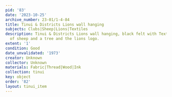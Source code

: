 ```yaml
---
pid: '83'
date: '2023-10-25'
archive_number: 23-01/1-4-84
title: Tinui & Districts Lions wall hanging
subjects: Clubs|Sheep|Lions|Textiles
description: Tinui & Districts Lions wall hanging, black felt with Text and images
  of sheep and a tree and the lions logo.
extent: '1'
condition: Good
date_unvalidated: '1973'
creator: Unknown
collector: Unknown
materials: Fabric|Thread|Wood|Ink
collection: tinui
key: object
order: '82'
layout: tinui_item
---
```

